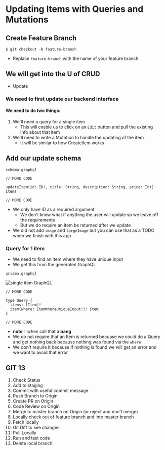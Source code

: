 # Updating Items with Queries and Mutations
## Create Feature Branch
`$ git checkout -b feature-branch`

* Replace `feature-branch` with the name of your feature branch

## We will get into the U of CRUD
* Update

### We need to first update our backend interface
#### We need to do two things:
1. We'll need a query for a single item
    - This will enable us to click on an `Edit` button and pull the existing info about that item
2. We'll need to write a Mutation to handle the updating of the item
    - It will be similar to how CreateItem works

## Add our update schema
`schema.graphql`

```
// MORE CODE

updateItem(id: ID!, title: String, description: String, price: Int): Item!

// MORE CODE
```

* We only have ID as a required argument
    - We don't know what if anything the user will update so we leave off the requirements
    - But we do require an item be returned after we update
* We did not add `image` and `largeImage` but you can use that as a TODO when we finish with this app

### Query for 1 item
* We need to find an item where they have unique input
* We get this from the generated GraphQL

`prisma.graphql`

![single item GraphQL](https://i.imgur.com/qvCp8Wv.png)

```
// MORE CODE

type Query {
  items: [Item]!
  item(where: ItemWhereUniqueInput!): Item
}

// MORE CODE
```

* **note** `!` when call that a **bang**
* We do not require that an Item is returned becuase we could do a Query and get nothing back because nothing was found via the `where`
* We don't require it because if nothing is found we will get an error and we want to avoid that error 

## GIT 13
1. Check Status
2. Add to staging
3. Commit with useful commit message
4. Push Branch to Origin
5. Create PR on Origin
6. Code Review on Origin
7. Merge to master branch on Origin (or reject and don't merge)
8. Locally check out of feature branch and into master branch
9. Fetch locally
10. Git Diff to see changes
11. Pull Locally
12. Run and test code
13. Delete local branch
